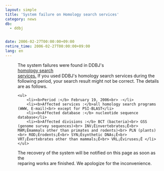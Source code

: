 ```yaml
---
layout: simple
title: 'System failure on Homology search services'
category: news
db:
  - ddbj


date: 2006-02-27T00:00:00+09:00
retire_time: 2006-02-27T00:00:00+09:00
lang: en
---
```


<html>
<dd>The system failures were found in DDBJ's<br> <a href="/searches.html">homology search<br> services.</a> If you used DDBJ's homology search services during the<br> following period, your search result might not be correct. The details<br> are as follows.

    <ul>
        <li><b>Period :</b> February 19, 2006<br> -</li>
        <li><b>Affected services :</b>all homology search programs (WWW, E-mail)<br> except for PSI-BLAST</li>
        <li><b>Affected database :</b> nucleotide sequence database</li>
        <li><b>Affected divisions :</b> BCT (bacteria)<br> GSS (genome survey sequences)<br> INV¡Êinvertebrates¡Ë<br> MAM¡Êmammals other than primates and rodents)<br> PLN (plants)<br> ROD¡Êrodents¡Ë<br> SYN¡Êsynthetic DNAs¡Ë<br> VRT¡Êvertebrates other than mammals¡Ë<br> VRL¡Êviruses¡Ë </li>
    </ul>
<dd>The recovery of the system will be notified on this page as soon as the<br> reparing works are finished. We apologize for the inconvenience.</dd>
</dd>
</html>

